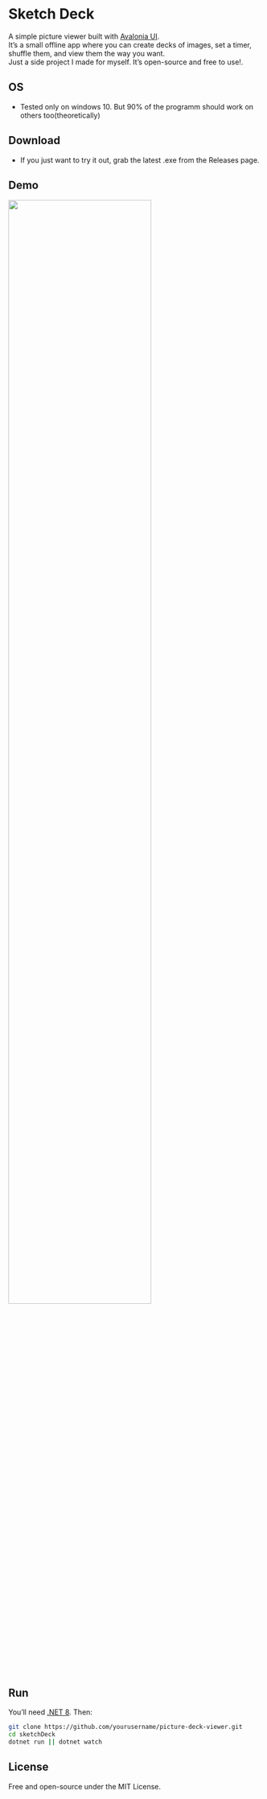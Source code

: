 #  Sketch Deck

A simple picture viewer built with [Avalonia UI](https://avaloniaui.net/).<br>
It’s a small offline app where you can create decks of images, set a timer, shuffle them, and view them the way you want.<br>
Just a side project I made for myself. It’s open-source and free to use!.

## OS
* Tested only on windows 10. But 90% of the programm should work on others too(theoretically) 

## Download
* If you just want to try it out, grab the latest .exe from the Releases page.

## Demo
<img src="demo/demo.gif" width=75% height=75%>

## Run

You’ll need [.NET 8](https://dotnet.microsoft.com/download). Then:

```bash
git clone https://github.com/yourusername/picture-deck-viewer.git
cd sketchDeck
dotnet run || dotnet watch
```

## License
Free and open-source under the MIT License.
